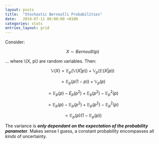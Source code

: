 ```yaml
---
layout: posts
title:  "Stochastic Bernoulli Probabilities"
date:   2019-07-11 00:00:00 +0100
categories: stats
entries_layout: grid
---
```


Consider:

$$ X \sim Bernoulli(p) $$

... where \\(X, p\\) are random variables. Then:

$$ \mathbb V (X) = \mathbb E_p (\mathbb V (X|p)) + \mathbb V_p (\mathbb E (X|p)) $$

$$ = \mathbb E_p (p(1 - p)) + \mathbb V_p (p) $$

$$ = \mathbb E_p(p) - E_p (p^2) + \mathbb E_p (p^2) - \mathbb E_p^2 (p) $$

$$ = \mathbb E_p(p) - \mathbb E_p (p^2) + \mathbb E_p (p^2) - \mathbb E_p^2 (p) $$

$$ = \mathbb E_p(p) (1 - \mathbb E_p(p))$$

The variance is _**only dependant on the expectation of the probability parameter**_. Makes sense I guess, a constant probability encompasses all _kinds_ of uncertainty.

